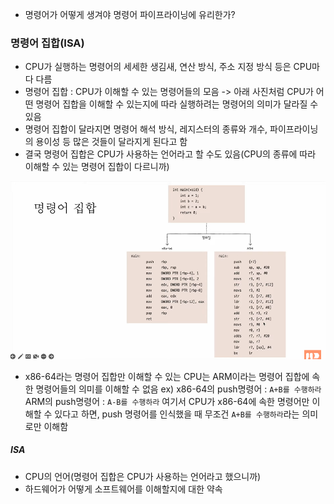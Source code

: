 - 명령어가 어떻게 생겨야 명령어 파이프라이닝에 유리한가?

### 명령어 집합(ISA)
- CPU가 실행하는 명령어의 세세한 생김새, 연산 방식, 주소 지정 방식 등은 CPU마다 다름
- 명령어 집합 : CPU가 이해할 수 있는 명령어들의 모음
-> 아래 사진처럼 CPU가 어떤 명령어 집합을 이해할 수 있는지에 따라 실행하려는 명령어의 의미가 달라질 수 있음
- 명령어 집합이 달라지면 명령어 해석 방식, 레지스터의 종류와 개수, 파이프라이닝의 용이성 등 많은 것들이 달라지게 된다고 함
- 결국 명령어 집합은 CPU가 사용하는 언어라고 할 수도 있음(CPU의 종류에 따라 이해할 수 있는 명령어 집합이 다르니까)

![](../../README_resources/Pasted%20image%2020240229053710.png)

- x86-64라는 명령어 집합만 이해할 수 있는 CPU는 ARM이라는 명령어 집합에 속한 명령어들의 의미를 이해할 수 없음
ex) 
x86-64의 push명령어 :  `A+B를 수행하라`
ARM의 push명령어 : `A-B를 수행하라`
여기서 CPU가 x86-64에 속한 명령어만 이해할 수 있다고 하면, push 명령어를 인식했을 때 무조건 `A+B를 수행하라`라는 의미로만 이해함

##### ISA
- CPU의 언어(명령어 집합은 CPU가 사용하는 언어라고 했으니까)
- 하드웨어가 어떻게 소프트웨어를 이해할지에 대한 약속

